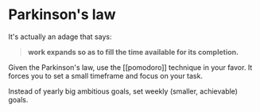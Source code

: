# Parkinson's law

It's actually an adage that says:

> **work expands so as to fill the time available for its completion.**

Given the Parkinson's law, use the [[pomodoro]] technique in your favor. It forces you to set a small timeframe and focus on your task.

Instead of yearly big ambitious goals, set weekly (smaller, achievable) goals.